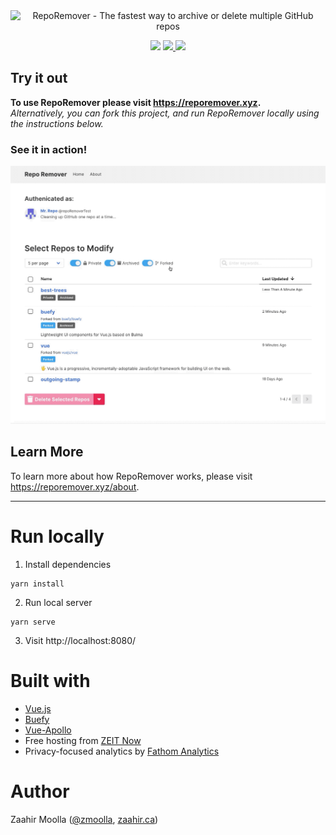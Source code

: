 <div align="center">
  <img src="/public/RepoRemover%20Banner%20White.png" alt="RepoRemover - The fastest way to archive or delete multiple GitHub repos" >
	<br>
  <p>
    <img src="https://img.shields.io/github/license/moollaza/repo-remover.svg?style=flat-square" />
    <a href="https://reporemover.xyz">
      <img src="https://img.shields.io/website/https/reporemover.xyz.svg?style=flat-square" >
    </a>
    <a title="MadeWithVueJs.com Shield" href="https://madewithvuejs.com/p/repo-remover/shield-link">
      <img src="https://madewithvuejs.com/storage/repo-shields/1511-shield.svg"/>
    </a>
  </p>
</div>

## Try it out
**To use RepoRemover please visit https://reporemover.xyz.**  
*Alternatively, you can fork this project, and run RepoRemover locally using the instructions below.*

### See it in action!
![RepoRemover Selection UI](./src/assets/img/reporemover-demo.gif)

## Learn More
To learn more about how RepoRemover works, please visit https://reporemover.xyz/about.

------

# Run locally

1. Install dependencies
  ```
  yarn install
  ```
2. Run local server
  ```
  yarn serve
  ```
3. Visit http://localhost:8080/

# Built with
- [Vue.js](https://vuejs.org/)
- [Buefy](https://buefy.org/)
- [Vue-Apollo](https://vue-apollo.netlify.com/)
- Free hosting from [ZEIT Now](https://zeit.co/home)
- Privacy-focused analytics by [Fathom Analytics](https://usefathom.com/ref/E83PFO)

# Author
Zaahir Moolla ([@zmoolla](https://twitter.com/zmoolla), [zaahir.ca](https://zaahir.ca))

